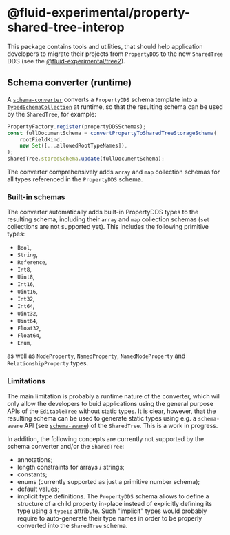 # @fluid-experimental/property-shared-tree-interop

This package contains tools and utilities, that should help application developers to migrate their projects
from `PropertyDDS` to the new `SharedTree` DDS (see the
[@fluid-experimental/tree2](https://github.com/microsoft/FluidFramework/blob/main/experimental/dds/tree2/README.md)).

## Schema converter (runtime)

A [`schema-converter`](./src/schemaConverter.ts) converts a `PropertyDDS` schema template into a [`TypedSchemaCollection`](https://github.com/microsoft/FluidFramework/blob/main/experimental/dds/tree2/src/feature-libraries/modular-schema/typedSchema/schemaBuilder.ts) at runtime, so that the resulting schema can be used by the `SharedTree`, for example:

```ts
PropertyFactory.register(propertyDDSSchemas);
const fullDocumentSchema = convertPropertyToSharedTreeStorageSchema(
	rootFieldKind,
	new Set([...allowedRootTypeNames]),
);
sharedTree.storedSchema.update(fullDocumentSchema);
```

The converter comprehensively adds `array` and `map` collection schemas for all types referenced in the `PropertyDDS` schema.

### Built-in schemas

The converter automatically adds built-in PropertyDDS types to the resulting schema,
including their `array` and `map` collection schemas (`set` collections are not supported yet).
This includes the following primitive types:

-   `Bool`,
-   `String`,
-   `Reference`,
-   `Int8`,
-   `Uint8`,
-   `Int16`,
-   `Uint16`,
-   `Int32`,
-   `Int64`,
-   `Uint32`,
-   `Uint64`,
-   `Float32`,
-   `Float64`,
-   `Enum`,

as well as `NodeProperty`, `NamedProperty`, `NamedNodeProperty` and `RelationshipProperty` types.

### Limitations

The main limitation is probably a runtime nature of the converter, which will only allow the developers to buid applications using the general purpose APIs of the `EditableTree` without static types. It is clear, however, that the resulting schema can be used to generate static types using e.g. a `schema-aware` API (see [`schema-aware`](https://github.com/microsoft/FluidFramework/blob/main/experimental/dds/tree2/src/feature-libraries/schema-aware/README.md)) of the `SharedTree`. This is a work in progress.

In addition, the following concepts are currently not supported by the schema converter and/or the `SharedTree`:

-   annotations;
-   length constraints for arrays / strings;
-   constants;
-   enums (currently supported as just a primitive number schema);
-   default values;
-   implicit type definitions. The `PropertyDDS` schema allows to define a structure of a child property in-place instead of explicitly defining its type using a `typeid` attribute. Such "implicit" types would probably require to auto-generate their type names in order to be properly converted into the `SharedTree` schema.
